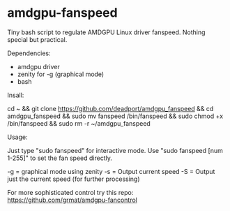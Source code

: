# amdgpu-fanspeed
Tiny bash script to regulate AMDGPU Linux driver fanspeed. Nothing special but practical.

Dependencies: 

- amdgpu driver 
- zenity for -g (graphical mode)
- bash

Insall: 

cd ~ && git clone https://github.com/deadport/amdgpu_fanspeed && cd amdgpu_fanspeed && sudo mv fanspeed /bin/fanspeed && sudo chmod +x /bin/fanspeed && sudo rm -r ~/amdgpu_fanspeed

Usage: 

Just type "sudo fanspeed" for interactive mode.
Use "sudo fanspeed [num 1-255]" to set the fan speed directly. 

-g  = graphical mode using zenity
-s  = Output current speed
-S  = Output just the current speed (for further processing)

For more sophisticated control try this repo: https://github.com/grmat/amdgpu-fancontrol
